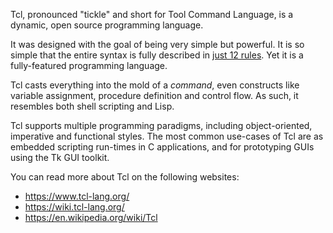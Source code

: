 Tcl, pronounced "tickle" and short for Tool Command Language, is a
dynamic, open source programming language.

It was designed with the goal of being very simple but powerful.
It is so simple that the entire syntax is fully described in [just 12
rules](https://tcl.tk/man/tcl8.6/TclCmd/Tcl.htm). Yet it is a 
fully-featured programming language.

Tcl casts everything into the mold of a *command*, even constructs like
variable assignment, procedure definition and control flow. As such, it
resembles both shell scripting and Lisp.

Tcl supports multiple programming paradigms, including object-oriented,
imperative and functional styles. The most common use-cases of Tcl are as
embedded scripting run-times in C applications, and for prototyping GUIs
using the Tk GUI toolkit.

You can read more about Tcl on the following websites:
 - https://www.tcl-lang.org/
 - https://wiki.tcl-lang.org/
 - https://en.wikipedia.org/wiki/Tcl
